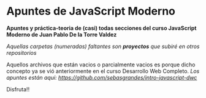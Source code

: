 # Apuntes de JavaScript Moderno

**Apuntes y práctica-teoria de (casi) todas secciones del curso JavaScript Moderno de Juan Pablo De la Torre Valdez**

_Aquellas carpetas (numeradas) faltantes son **proyectos** que subiré en otros repositorios_

Aquellos archivos que están vacios o parcialmente vacios es porque dicho concepto ya se vió anteriormente en el curso Desarrollo Web Completo. _Los apuntes están aqui: https://github.com/sebasgrandes/intro-javascript-dwc_

Disfruta!!
